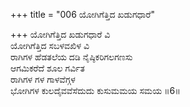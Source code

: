 +++
title = "006 ಯೋಗಿಗೆತ್ತಿದ ಖಡುಗಧಾರೆ"

+++
ಯೋಗಿಗೆತ್ತಿದ ಖಡುಗಧಾರೆ ವಿ  
ಯೋಗಿಗೆತ್ತಿದ ಸಬಳವಖಿಳ ವಿ  
ರಾಗಿಗಳ ಹೆಡತಲೆಯ ದಡಿ ನೈಷ್ಠಿಕರಿಗಲಗಣಸು   
ಆಗಮಿಕರೆದೆ ಶೂಲ ಗರ್ವಿತ  
ರಾಗಿಗಳ ಗಳ ಗಾಳವೆಗ್ಗಳ  
ಭೋಗಿಗಳ ಕುಲದೈವವೆಸೆದುದು ಕುಸುಮಮಯ ಸಮಯ     ॥6॥